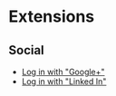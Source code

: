 # Extensions

## Social

 * [Log in with "Google+"](https://gist.github.com/cprakashagr/08cc9084ee92c2e378a0)
 * [Log in with "Linked In"](https://gist.github.com/cprakashagr/08cc9084ee92c2e378a0)
